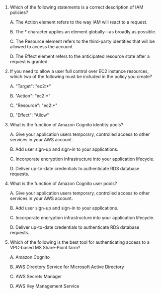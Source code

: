 1. Which of the following statements is a correct description of IAM policies?

    A. The Action element refers to the way IAM will react to a request.

    B. The * character applies an element globally—as broadly as possible.

    C. The Resource element refers to the third-party identities that will be allowed to access the account.

    D. The Effect element refers to the anticipated resource state after a request is granted.

1. If you need to allow a user full control over EC2 instance resources, which two of the following must be included in the policy you create?

    A. "Target": "ec2:*" 

    B. "Action": "ec2:*" 

    C. "Resource": "ec2:*" 

    D. "Effect": "Allow"


1. What is the function of Amazon Cognito identity pools?

    A. Give your application users temporary, controlled access to other services in your AWS account.

    B. Add user sign-up and sign-in to your applications.

    C. Incorporate encryption infrastructure into your application lifecycle.

    D. Deliver up-to-date credentials to authenticate RDS database requests.

1. What is the function of Amazon Cognito user pools?

    A. Give your application users temporary, controlled access to other services in your AWS account.

    B. Add user sign-up and sign-in to your applications.

    C. Incorporate encryption infrastructure into your application lifecycle.

    D. Deliver up-to-date credentials to authenticate RDS database requests.


1. Which of the following is the best tool for authenticating access to a VPC-based MS Share-Point farm?
    
    A. Amazon Cognito
    
    B. AWS Directory Service for Microsoft Active Directory
    
    C. AWS Secrets Manager
    
    D. AWS Key Management Service